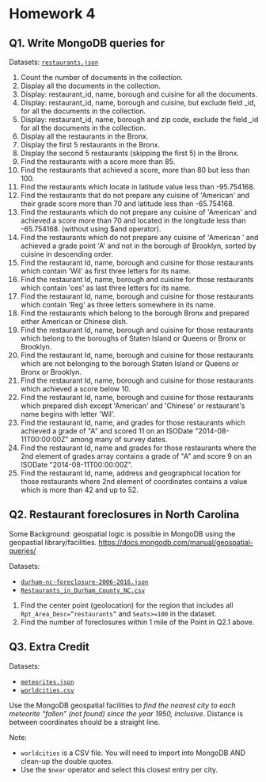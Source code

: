 # Homework 4

## Q1. Write MongoDB queries for

Datasets: [`restaurants.json`](./restaurants.json)

1. Count the number of documents in the collection.
2. Display all the documents in the collection.
3. Display: restaurant_id, name, borough and cuisine for all the documents.
4. Display: restaurant_id, name, borough and cuisine, but exclude field _id, for all the documents in the collection.
5. Display: restaurant_id, name, borough and zip code, exclude the field _id for all the documents in the collection.
6. Display all the restaurants in the Bronx.
7. Display the first 5 restaurants in the Bronx.
8. Display the second 5 restaurants (skipping the first 5) in the Bronx.
9. Find the restaurants with a score more than 85.
10. Find the restaurants that achieved a score, more than 80 but less than 100.
11. Find the restaurants which locate in latitude value less than -95.754168.
12. Find the restaurants that do not prepare any cuisine of 'American' and their grade score more than 70 and latitude less than -65.754168.
13. Find the restaurants which do not prepare any cuisine of 'American' and achieved a score more than 70 and located in the longitude less than -65.754168. (without using $and operator).
14. Find the restaurants which do not prepare any cuisine of 'American ' and achieved a grade point 'A'  and not in the borough of Brooklyn, sorted by cuisine in descending order.
15. Find the restaurant Id, name, borough and cuisine for those restaurants which contain 'Wil' as first three letters for its name.
16. Find the restaurant Id, name, borough and cuisine for those restaurants which contain 'ces' as last three letters for its name.
17. Find the restaurant Id, name, borough and cuisine for those restaurants which contain 'Reg' as three letters somewhere in its name.
18. Find the restaurants which belong to the borough Bronx and prepared either American or Chinese dish.
19. Find the restaurant Id, name, borough and cuisine for those restaurants which belong to the boroughs of Staten Island or Queens or Bronx or Brooklyn.
20. Find the restaurant Id, name, borough and cuisine for those restaurants which are not belonging to the borough Staten Island or Queens or Bronx or Brooklyn.
21. Find the restaurant Id, name, borough and cuisine for those restaurants which achieved a score below 10.
22. Find the restaurant Id, name, borough and cuisine for those restaurants which prepared dish except 'American' and 'Chinese' or restaurant's name begins with letter 'Wil'.
23. Find the restaurant Id, name, and grades for those restaurants which achieved a grade of "A" and scored 11 on an ISODate "2014-08-11T00:00:00Z" among many of survey dates.
24. Find the restaurant Id, name and grades for those restaurants where the 2nd element of grades array contains a grade of "A" and score 9 on an ISODate "2014-08-11T00:00:00Z".
25. Find the restaurant Id, name, address and geographical location for those restaurants where 2nd element of coordinates contains a value which is more than 42 and up to 52.

## Q2. Restaurant foreclosures in North Carolina

Some Background: geospatial logic is possible in MongoDB using the geopastial library/facilities. https://docs.mongodb.com/manual/geospatial-queries/

Datasets:
- [`durham-nc-foreclosure-2006-2016.json`](./durham-nc-foreclosure-2006-2016.json)
- [`Restaurants_in_Durham_County_NC.csv`](./Restaurants_in_Durham_County_NC.csv)

1. Find the center point (geolocation) for the region that includes all `Rpt_Area_Desc=”restaurants”` and `Seats>=100` in the dataset.
2. Find the number of foreclosures within 1 mile of the Point in Q2.1 above.

## Q3. Extra Credit

Datasets:
- [`meteorites.json`](./meteorites.json)
- [`worldcities.csv`](./worldcities.csv)

Use the MongoDB geospatial facilities to *find the nearest city to each meteorite “fallen” (not found) since the year 1950, inclusive*. Distance is between coordinates should be a straight line. 

Note: 
- `worldcities` is a CSV file. You will need to import into MongoDB AND clean-up the double quotes.
- Use the `$near` operator and select this closest entry per city.
